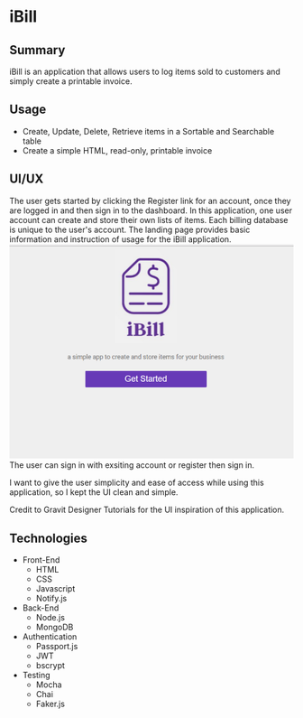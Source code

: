 # iBill 
## Summary
iBill is an application that allows users to log items sold to customers and simply create a printable invoice.
## Usage
- Create, Update, Delete, Retrieve items in a Sortable and Searchable table
- Create a simple HTML, read-only, printable invoice 
## UI/UX 
The user gets started by clicking the Register link for an account, once they are logged in  and then sign in to the dashboard. In this application, one user account can create and store their own lists of items. Each billing database is unique to the user's account. 
The landing page provides basic information and instruction of usage for the iBill application.
            ![ScreenShot](https://github.com/nnh242/ibill/blob/master/screenshots/index.PNG)
The user can sign in with exsiting account or register then sign in.
            
I want to give the user simplicity and ease of access while using this application, so I kept the UI clean and simple.
           
Credit to Gravit Designer Tutorials for the UI inspiration of this application.

## Technologies
* Front-End
    * HTML
    * CSS
    * Javascript
    * Notify.js
* Back-End
    * Node.js
    * MongoDB
* Authentication
    * Passport.js
    * JWT
    * bscrypt
* Testing
    * Mocha
    * Chai
    * Faker.js

